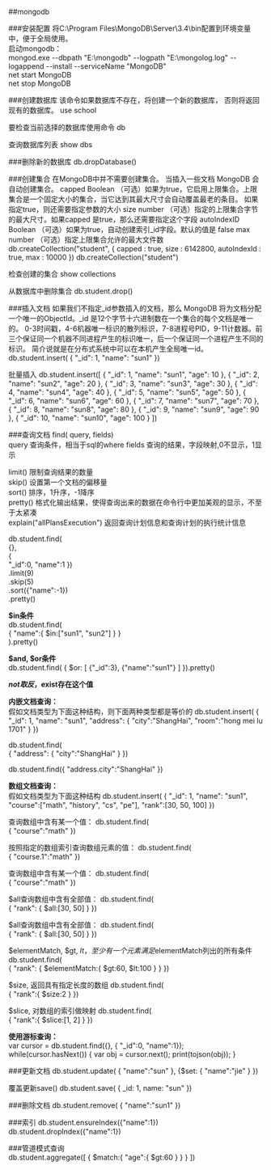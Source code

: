 ##mongodb

###安装配置
将C:\Program Files\MongoDB\Server\3.4\bin配置到环境变量中，便于全局使用。  
启动mongodb：  
mongod.exe --dbpath "E:\mongodb" --logpath "E:\mongolog.log" --logappend --install --serviceName "MongoDB"  
net start MongoDB  
net stop MongoDB



###创建数据库
该命令如果数据库不存在，将创建一个新的数据库， 否则将返回现有的数据库。
use school  

要检查当前选择的数据库使用命令
db

查询数据库列表
show dbs

###删除新的数据库
db.dropDatabase()

###创建集合
在MongoDB中并不需要创建集合。 当插入一些文档 MongoDB 会自动创建集合。
capped	Boolean	（可选）如果为true，它启用上限集合。上限集合是一个固定大小的集合，当它达到其最大尺寸会自动覆盖最老的条目。 如果指定true，则还需要指定参数的大小
size	number	（可选）指定的上限集合字节的最大尺寸。如果capped 是true，那么还需要指定这个字段
autoIndexID	Boolean	（可选）如果为true，自动创建索引_id字段。默认的值是 false
max	number	（可选）指定上限集合允许的最大文件数
db.createCollection("student", { capped : true, size : 6142800, autoIndexId : true, max : 10000 })
db.createCollection("student")

检查创建的集合
show collections


从数据库中删除集合
db.student.drop()


###插入文档
如果我们不指定_id参数插入的文档，那么 MongoDB 将为文档分配一个唯一的ObjectId。_id 是12个字节十六进制数在一个集合的每个文档是唯一的。
0-3时间戳，4-6机器唯一标识的散列标识，7-8进程号PID，9-11计数器。前三个保证同一个机器不同进程产生的标识唯一，后一个保证同一个进程产生不同的标识。
简介说就是在分布式系统中可以在本机产生全局唯一id。
db.student.insert(
{
   "_id": 1,
   "name": "sun1"
})


批量插入
db.student.insert([
{
   "_id": 1,
   "name": "sun1",
   "age": 10
},
{
   "_id": 2,
   "name": "sun2",
   "age": 20
},
{
   "_id": 3,
   "name": "sun3",
   "age": 30
},
{
   "_id": 4,
   "name": "sun4",
   "age": 40
},
{
   "_id": 5,
   "name": "sun5",
   "age": 50
},
{
   "_id": 6,
   "name": "sun6",
   "age": 60
},
{
   "_id": 7,
   "name": "sun7",
   "age": 70
},
{
   "_id": 8,
   "name": "sun8",
   "age": 80
},
{
   "_id": 9,
   "name": "sun9",
   "age": 90
},
{
   "_id": 10,
   "name": "sun10",
   "age": 100
}
])


###查询文档
find( query, fields)  
query 查询条件，相当于sql的where
fields 查询的结果，字段映射,0不显示，1显示

limit() 限制查询结果的数量  
skip() 设置第一个文档的偏移量  
sort() 排序，1升序，-1降序  
pretty() 格式化输出结果，使得查询出来的数据在命令行中更加美观的显示，不至于太紧凑  
explain("allPlansExecution")  返回查询计划信息和查询计划的执行统计信息   

db.student.find(  
{},  
{  
    "_id":0,
    "name":1
})  
.limit(9)  
.skip(5)  
.sort({"name":-1})  
.pretty()  

**$in条件**  
db.student.find(  
{ "name":{ $in:["sun1", "sun2"] } }  
).pretty()


**$and, $or条件**  
db.student.find(
{
$or:
    [
        {"_id":3},
        {"name":"sun1"}
    ]
}).pretty()

**$not取反，$exist存在这个值**    

**内嵌文档查询：**   
假如文档类型为下面这种结构，则下面两种类型都是等价的
db.student.insert(
{
   "_id": 1,
   "name": "sun1",
   "address":
   {
        "city":"ShangHai",
        "room":"hong mei lu 1701"
   }
})

db.student.find(  
{ 
    "address":
    {
        "city":"ShangHai" 
    }
})
 
db.student.find({ "address.city":"ShangHai" })

**数组文档查询：**  
假如文档类型为下面这种结构
db.student.insert(
{
   "_id": 1,
   "name": "sun1",
   "course":["math", "history", "cs", "pe"],
   "rank":[30, 50, 100]
})

查询数组中含有某一个值：
db.student.find(  
{ 
    "course":"math"
})

按照指定的数组索引查询数组元素的值：
db.student.find(  
{ 
    "course.1":"math"
})

查询数组中含有某一个值：
db.student.find(  
{ 
    "course":"math"
})

$all查询数组中含有全部值：
db.student.find(  
{ 
    "rank":
    {
        $all:[30, 50]
    }
})

$all查询数组中含有全部值：
db.student.find(  
{ 
    "rank":
    {
        $all:[30, 50]
    }
})

$elementMatch, $gt, $lt，至少有一个元素满足$elementMatch列出的所有条件
db.student.find(  
{ 
    "rank":
    {
        $elementMatch:{ $gt:60, $lt:100 }
    }
})

$size, 返回具有指定长度的数组
db.student.find(  
{ 
    "rank":{ $size:2 }
})

$slice, 对数组的索引做映射
db.student.find(  
{ 
    "rank":{ $slice:[1, 2] }
})


**使用游标查询：**   
var cursor = db.student.find({}, { "_id":0, "name":1});
while(cursor.hasNext()) {
    var obj = cursor.next();
    print(tojson(obj));
}



###更新文档
db.student.update(
{
    "name":"sun"
},
{$set:
    {
        "name":"jie"
    }
})


覆盖更新save()
db.student.save(
{
   _id: 1,
   name: "sun"
})

###删除文档
db.student.remove(
{
    "name":"sun1"
})


###索引
db.student.ensureIndex({"name":1})  
db.student.droplndex({"name":1})  


###管道模式查询  
db.student.aggregate([
{
  $match:{
    "age":{ $gt:60 }
  }
}
])  